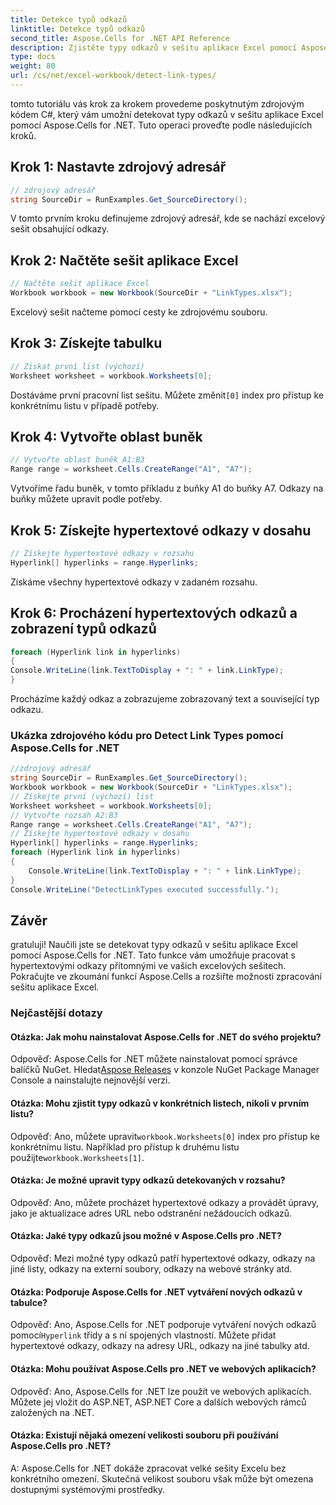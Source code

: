 ```yaml
---
title: Detekce typů odkazů
linktitle: Detekce typů odkazů
second_title: Aspose.Cells for .NET API Reference
description: Zjistěte typy odkazů v sešitu aplikace Excel pomocí Aspose.Cells for .NET.
type: docs
weight: 80
url: /cs/net/excel-workbook/detect-link-types/
---
```

tomto tutoriálu vás krok za krokem provedeme poskytnutým zdrojovým kódem C#, který vám umožní detekovat typy odkazů v sešitu aplikace Excel pomocí Aspose.Cells for .NET. Tuto operaci proveďte podle následujících kroků.

## Krok 1: Nastavte zdrojový adresář

```csharp
// zdrojový adresář
string SourceDir = RunExamples.Get_SourceDirectory();
```

V tomto prvním kroku definujeme zdrojový adresář, kde se nachází excelový sešit obsahující odkazy.

## Krok 2: Načtěte sešit aplikace Excel

```csharp
// Načtěte sešit aplikace Excel
Workbook workbook = new Workbook(SourceDir + "LinkTypes.xlsx");
```

Excelový sešit načteme pomocí cesty ke zdrojovému souboru.

## Krok 3: Získejte tabulku

```csharp
// Získat první list (výchozí)
Worksheet worksheet = workbook.Worksheets[0];
```

 Dostáváme první pracovní list sešitu. Můžete změnit`[0]` index pro přístup ke konkrétnímu listu v případě potřeby.

## Krok 4: Vytvořte oblast buněk

```csharp
// Vytvořte oblast buněk A1:B3
Range range = worksheet.Cells.CreateRange("A1", "A7");
```

Vytvoříme řadu buněk, v tomto příkladu z buňky A1 do buňky A7. Odkazy na buňky můžete upravit podle potřeby.

## Krok 5: Získejte hypertextové odkazy v dosahu

```csharp
// Získejte hypertextové odkazy v rozsahu
Hyperlink[] hyperlinks = range.Hyperlinks;
```

Získáme všechny hypertextové odkazy v zadaném rozsahu.

## Krok 6: Procházení hypertextových odkazů a zobrazení typů odkazů

```csharp
foreach (Hyperlink link in hyperlinks)
{
Console.WriteLine(link.TextToDisplay + ": " + link.LinkType);
}
```

Procházíme každý odkaz a zobrazujeme zobrazovaný text a související typ odkazu.

### Ukázka zdrojového kódu pro Detect Link Types pomocí Aspose.Cells for .NET 
```csharp
//zdrojový adresář
string SourceDir = RunExamples.Get_SourceDirectory();
Workbook workbook = new Workbook(SourceDir + "LinkTypes.xlsx");
// Získejte první (výchozí) list
Worksheet worksheet = workbook.Worksheets[0];
// Vytvořte rozsah A2:B3
Range range = worksheet.Cells.CreateRange("A1", "A7");
// Získejte hypertextové odkazy v dosahu
Hyperlink[] hyperlinks = range.Hyperlinks;
foreach (Hyperlink link in hyperlinks)
{
	Console.WriteLine(link.TextToDisplay + ": " + link.LinkType);
}
Console.WriteLine("DetectLinkTypes executed successfully.");
```

## Závěr

gratuluji! Naučili jste se detekovat typy odkazů v sešitu aplikace Excel pomocí Aspose.Cells for .NET. Tato funkce vám umožňuje pracovat s hypertextovými odkazy přítomnými ve vašich excelových sešitech. Pokračujte ve zkoumání funkcí Aspose.Cells a rozšiřte možnosti zpracování sešitu aplikace Excel.

### Nejčastější dotazy

#### Otázka: Jak mohu nainstalovat Aspose.Cells for .NET do svého projektu?

 Odpověď: Aspose.Cells for .NET můžete nainstalovat pomocí správce balíčků NuGet. Hledat[Aspose Releases](https://releases.aspose.com/cells/net) v konzole NuGet Package Manager Console a nainstalujte nejnovější verzi.

#### Otázka: Mohu zjistit typy odkazů v konkrétních listech, nikoli v prvním listu?

 Odpověď: Ano, můžete upravit`workbook.Worksheets[0]` index pro přístup ke konkrétnímu listu. Například pro přístup k druhému listu použijte`workbook.Worksheets[1]`.

#### Otázka: Je možné upravit typy odkazů detekovaných v rozsahu?

Odpověď: Ano, můžete procházet hypertextové odkazy a provádět úpravy, jako je aktualizace adres URL nebo odstranění nežádoucích odkazů.

#### Otázka: Jaké typy odkazů jsou možné v Aspose.Cells pro .NET?

Odpověď: Mezi možné typy odkazů patří hypertextové odkazy, odkazy na jiné listy, odkazy na externí soubory, odkazy na webové stránky atd.

#### Otázka: Podporuje Aspose.Cells for .NET vytváření nových odkazů v tabulce?

 Odpověď: Ano, Aspose.Cells for .NET podporuje vytváření nových odkazů pomocí`Hyperlink` třídy a s ní spojených vlastností. Můžete přidat hypertextové odkazy, odkazy na adresy URL, odkazy na jiné tabulky atd.

#### Otázka: Mohu používat Aspose.Cells pro .NET ve webových aplikacích?

Odpověď: Ano, Aspose.Cells for .NET lze použít ve webových aplikacích. Můžete jej vložit do ASP.NET, ASP.NET Core a dalších webových rámců založených na .NET.

#### Otázka: Existují nějaká omezení velikosti souboru při používání Aspose.Cells pro .NET?

A: Aspose.Cells for .NET dokáže zpracovat velké sešity Excelu bez konkrétního omezení. Skutečná velikost souboru však může být omezena dostupnými systémovými prostředky.
